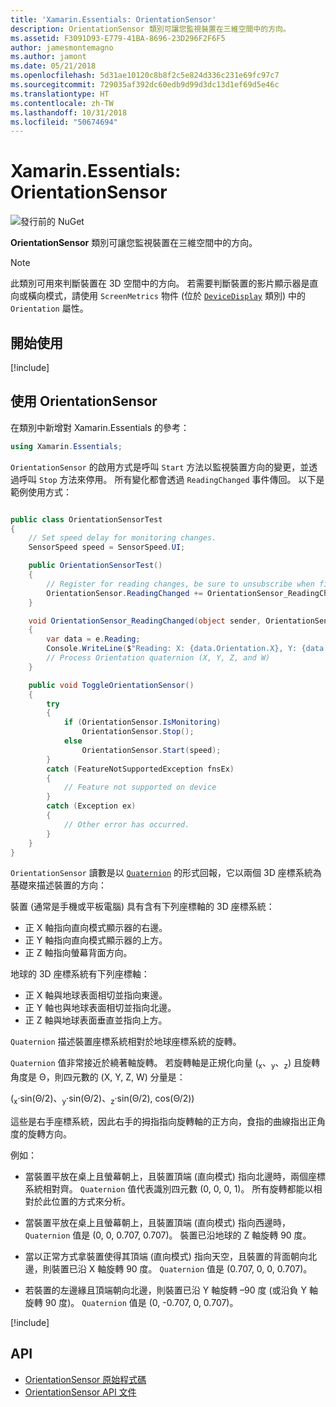 ```yaml
---
title: 'Xamarin.Essentials: OrientationSensor'
description: OrientationSensor 類別可讓您監視裝置在三維空間中的方向。
ms.assetid: F3091D93-E779-41BA-8696-23D296F2F6F5
author: jamesmontemagno
ms.author: jamont
ms.date: 05/21/2018
ms.openlocfilehash: 5d31ae10120c8b8f2c5e824d336c231e69fc97c7
ms.sourcegitcommit: 729035af392dc60edb9d99d3dc13d1ef69d5e46c
ms.translationtype: HT
ms.contentlocale: zh-TW
ms.lasthandoff: 10/31/2018
ms.locfileid: "50674694"
---
```

# <a name="xamarinessentials-orientationsensor"></a>Xamarin.Essentials: OrientationSensor

![發行前的 NuGet](~/media/shared/pre-release.png)

**OrientationSensor** 類別可讓您監視裝置在三維空間中的方向。

> [!NOTE]
> 此類別可用來判斷裝置在 3D 空間中的方向。 若需要判斷裝置的影片顯示器是直向或橫向模式，請使用 `ScreenMetrics` 物件 (位於 [`DeviceDisplay`](device-display.md) 類別) 中的 `Orientation` 屬性。

## <a name="get-started"></a>開始使用

[!include[](~/essentials/includes/get-started.md)]

## <a name="using-orientationsensor"></a>使用 OrientationSensor

在類別中新增對 Xamarin.Essentials 的參考：

```csharp
using Xamarin.Essentials;
```

`OrientationSensor` 的啟用方式是呼叫 `Start` 方法以監視裝置方向的變更，並透過呼叫 `Stop` 方法來停用。 所有變化都會透過 `ReadingChanged` 事件傳回。 以下是範例使用方式：

```csharp

public class OrientationSensorTest
{
    // Set speed delay for monitoring changes.
    SensorSpeed speed = SensorSpeed.UI;

    public OrientationSensorTest()
    {
        // Register for reading changes, be sure to unsubscribe when finished
        OrientationSensor.ReadingChanged += OrientationSensor_ReadingChanged;
    }

    void OrientationSensor_ReadingChanged(object sender, OrientationSensorChangedEventArgs e)
    {
        var data = e.Reading;
        Console.WriteLine($"Reading: X: {data.Orientation.X}, Y: {data.Orientation.Y}, Z: {data.Orientation.Z}, W: {data.Orientation.W}");
        // Process Orientation quaternion (X, Y, Z, and W)
    }

    public void ToggleOrientationSensor()
    {
        try
        {
            if (OrientationSensor.IsMonitoring)
                OrientationSensor.Stop();
            else
                OrientationSensor.Start(speed);
        }
        catch (FeatureNotSupportedException fnsEx)
        {
            // Feature not supported on device
        }
        catch (Exception ex)
        {
            // Other error has occurred.
        }
    }
}
```

`OrientationSensor` 讀數是以 [`Quaternion`](xref:System.Numerics.Quaternion) 的形式回報，它以兩個 3D 座標系統為基礎來描述裝置的方向：

裝置 (通常是手機或平板電腦) 具有含有下列座標軸的 3D 座標系統：

- 正 X 軸指向直向模式顯示器的右邊。
- 正 Y 軸指向直向模式顯示器的上方。
- 正 Z 軸指向螢幕背面方向。

地球的 3D 座標系統有下列座標軸：

- 正 X 軸與地球表面相切並指向東邊。
- 正 Y 軸也與地球表面相切並指向北邊。
- 正 Z 軸與地球表面垂直並指向上方。

`Quaternion` 描述裝置座標系統相對於地球座標系統的旋轉。

`Quaternion` 值非常接近於繞著軸旋轉。 若旋轉軸是正規化向量 (<sub>x</sub>、<sub>y</sub>、<sub>z</sub>) 且旋轉角度是 Θ，則四元數的 (X, Y, Z, W) 分量是：

(<sub>x</sub>·sin(Θ/2)、<sub>y</sub>·sin(Θ/2)、<sub>z</sub>·sin(Θ/2), cos(Θ/2))

這些是右手座標系統，因此右手的拇指指向旋轉軸的正方向，食指的曲線指出正角度的旋轉方向。

例如：

* 當裝置平放在桌上且螢幕朝上，且裝置頂端 (直向模式) 指向北邊時，兩個座標系統相對齊。 `Quaternion` 值代表識別四元數 (0, 0, 0, 1)。 所有旋轉都能以相對於此位置的方式來分析。

* 當裝置平放在桌上且螢幕朝上，且裝置頂端 (直向模式) 指向西邊時，`Quaternion` 值是 (0, 0, 0.707, 0.707)。 裝置已沿地球的 Z 軸旋轉 90 度。

* 當以正常方式拿裝置使得其頂端 (直向模式) 指向天空，且裝置的背面朝向北邊，則裝置已沿 X 軸旋轉 90 度。 `Quaternion` 值是 (0.707, 0, 0, 0.707)。

* 若裝置的左邊緣且頂端朝向北邊，則裝置已沿 Y 軸旋轉 &ndash;90 度 (或沿負 Y 軸旋轉 90 度)。 `Quaternion` 值是 (0, -0.707, 0, 0.707)。

[!include[](~/essentials/includes/sensor-speed.md)]

## <a name="api"></a>API

- [OrientationSensor 原始程式碼](https://github.com/xamarin/Essentials/tree/master/Xamarin.Essentials/OrientationSensor)
- [OrientationSensor API 文件](xref:Xamarin.Essentials.OrientationSensor)
